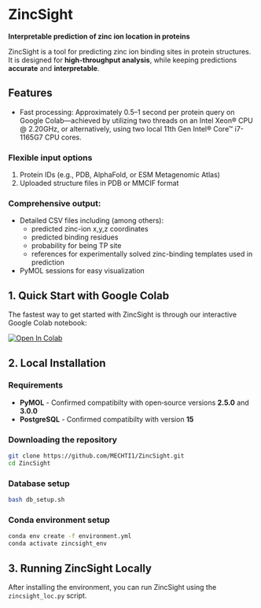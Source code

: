 ZincSight
=========
**Interpretable prediction of zinc ion location in proteins**

ZincSight is a tool for predicting zinc ion binding sites in protein structures. It is designed for **high-throughput analysis**, while keeping predictions **accurate** and **interpretable**.  

## Features

- Fast processing: Approximately 0.5–1 second per protein query on Google Colab—achieved by utilizing two threads on an Intel Xeon® CPU @ 2.20GHz, or alternatively, using two local 11th Gen Intel® Core™ i7-1165G7 CPU cores.
### Flexible input options
1. Protein IDs (e.g., PDB, AlphaFold, or ESM Metagenomic Atlas) 
2. Uploaded structure files in PDB or MMCIF format

### Comprehensive output:
  - Detailed CSV files including (among others):
    * predicted zinc-ion x,y,z coordinates
    * predicted binding residues
    * probability for being TP site
    * references for experimentally solved zinc-binding templates used in prediction
  - PyMOL sessions for easy visualization

## 1. Quick Start with Google Colab
The fastest way to get started with ZincSight is through our interactive Google Colab notebook:

[![Open In Colab](https://colab.research.google.com/assets/colab-badge.svg)](https://colab.research.google.com/github/MECHTI1/ZincSight/blob/master/ZincSight.ipynb)

## 2. Local Installation
### Requirements
- **PyMOL** - Confirmed compatibilty with open‐source versions **2.5.0** and **3.0.0**
- **PostgreSQL** - Confirmed compatibilty with version **15**

### Downloading the repository
```bash
git clone https://github.com/MECHTI1/ZincSight.git
cd ZincSight
```
### Database setup
```bash
bash db_setup.sh
```
### Conda environment setup
```bash
conda env create -f environment.yml
conda activate zincsight_env
```

## 3. Running ZincSight Locally

After installing the environment, you can run ZincSight using the `zincsight_loc.py` script.

